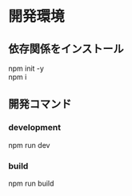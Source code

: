 # 開発環境  
## 依存関係をインストール  
npm init -y  
npm i  
  
## 開発コマンド  
### development  
npm run dev  
### build  
npm run build

